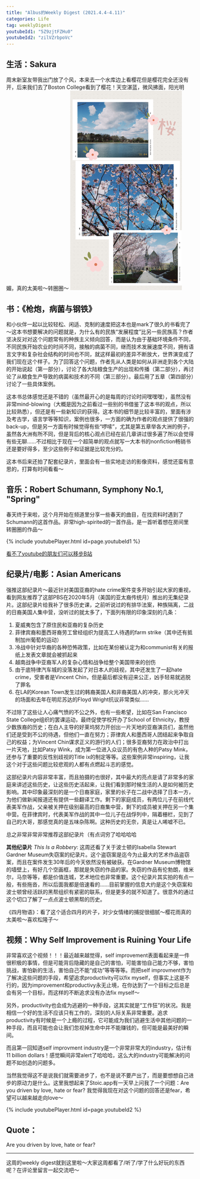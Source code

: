 ```yaml
---
title: "Albus的Weekly Digest (2021.4.4-4.11)"
categories: Life
tag: weeklyDigest
youtubeId1: "5Z9zjtFZHu0"
youtubeId2: "zilVZrbpoVc"
---
```



## 生活：Sakura
周末新室友带我出门放了个风，本来去一个水库边上看樱花但是樱花完全还没有开，后来我们去了Boston College看到了樱花！天空湛蓝，微风拂面，阳光明媚，真的太美啦～转圈圈～
<img src="img/weekly2021/sakura.jpg" alt="drawing" width="300"/>


## 书：《枪炮，病菌与钢铁》
和小伙伴一起以比较轻松、闲适、克制的速度把这本也是mark了很久的书看完了～这本书想要解决的问题就是，为什么有的民族“发展程度”比另一些民族高？作者坚决反对对这个问题常有的种族主义倾向回答，而是认为由于基础环境条件不同，不同民族开始农业的时间不同，接触的病菌不同，继而技术发展速度不同，拥有语言文字和复杂社会结构的时间也不同，就这样最初的差异不断放大，世界演变成了我们现在这个样子。为了回答这个问题，作者先从人类是如何从非洲走到各个大陆的开始说起（第一部分），讨论了各大陆粮食生产的出现和传播（第二部分），再讨论了从粮食生产导致的病菌和技术的不同（第三部分）。最后用了五章（第四部分）讨论了一些具体案例。

这本书总体感觉还是不错的（虽然最开心的是每周的讨论时间嘿嘿嘿），虽然没有非常mind-blowing（大概是因为之前看过一些别的书借鉴了这本书的观点，所以比较熟悉），但还是有一些新知识的获得。这本书的细节是比较丰富的，里面有涉及考古学，语言学等等知识，案例也很多，一方面的确为作者的观点提供了很强的back-up，但是另一方面有时候觉得有些“啰嗦”，尤其是第五章举各大洲的例子，虽然各大洲有所不同，但是背后的核心观点已经在前几章讲过很多遍了所以会觉得有些无聊……不过相比于现在一个超简单的观点就写一大本书的nonfiction畅销书还是要好得多，至少这些例子和证据是比较充分的。

这本书后来还拍了配套纪录片，里面会有一些实地走访的影像资料，感觉还蛮有意思的，打算有时间看看～

## 音乐：Robert Schumann, Symphony No.1, "Spring"
春天终于来啦，这个月开始在频道里分享一些春天的曲目，在找资料时遇到了Schumann的这首作品。非常high-spirited的一首作品，是一首听着想在房间里转圈圈的作品～

{% include youtubePlayer.html id=page.youtubeId1 %}

[看不了youtube的朋友们可以移步B站](https://www.bilibili.com/video/BV1Nh411o7su?from=search&seid=3184781658972529735)

## 纪录片/电影：Asian Americans
强推这部纪录片～最近针对美国亚裔的hate crime案件变多开始引起大家的重视，看到网友推荐了这部PBS在2020年5月（美国的亚太裔传统月）推出的无集纪录片。这部纪录片给我补了很多历史课，之前听说过的有排华法案，种族隔离，二战的日裔美国人集中营，没听过的就太多了，下面列有限的印象深刻的几条：

1. 夏威夷包含了原住民和亚裔的复杂历史
2. 菲律宾裔和墨西哥裔劳工曾经组织为提高工人待遇的farm strike（其中还有抵制加州葡萄的运动）
3. 冷战中针对华裔的各种恐怖政策，比如在某份被认定为和communist有关的报纸上发表文章就会被抓起来
4. 越南战争中亚裔军人的复杂心情和战争给整个美国带来的创伤
5. 由于底特律汽车城的没落发起了对日本人的歧视，其中还发生了一起hate crime，受害者是Vincent Chin，但是最后都没有迎来公正，凶手轻易就逃脱了罪名
6. 在LA的Korean Town发生过的韩裔美国人和非裔美国人的冲突，那火光冲天的场面和去年在明尼苏达的Floyd Wright抗议非常类似……

不过除了这些让人心痛气愤的不公之外，也有一些希望，比如在San Francisco State College组织的罢课运动，最终促使学校开办了School of Ethnicity，教授少数族裔的历史；在白人主导的好莱坞努力开创出一片天地的亚裔演员们，虽然他们还是受到不公的待遇，但他们一直在努力；菲律宾人和墨西哥人团结起来争取自己的权益；为Vincent Chin谋求正义的游行的人们；很多亚裔努力在政治中打出一片天地，比如Patsy Wink，成为第一位进入众议员的有色人种的Patsy Mink，还参与了重要的反性别歧视的Title ix的制定等等。这些案例非常inspiring，让我这个对于这些问题比较悲观的人都有点燃起斗志的感觉。

这部纪录片内容非常丰富，而且拍摄的也很好，其中最大的亮点是请了非常多的家庭来讲述这些历史，让这些历史活起来，让我们看到那时候生活的人是如何被历史影响。其中印象最深刻的是一个日裔家庭，家里的长子在二战中选择了日本一方，为他们做新闻报道还有提供一些翻译工作。剩下的家庭成员，有两位儿子在前线代表美军作战，父亲被关押在级别最高的日裔集中营，剩下的成员被关押在另一个集中营。在菲律宾时，代表美军作战的其中一位儿子在战俘列中，隔着栅栏，见到了自己的大哥，那感觉真的是五味杂陈啊。这种历史的无奈，真是让人唏嘘不已。

总之非常非常非常推荐这部纪录片（有点词穷了哈哈哈哈

**其他纪录片**
*This Is a Robbery*: 这周还看了关于波士顿的Isabella Stewart Gardner Museum失窃案的纪录片。这个盗窃案是迄今为止最大的艺术作品盗窃案，而且在案件发生30年后的今天依然没有被破获。在Gardner Museum博物馆的墙壁上，有好几个空画框，那就是失窃的作品的家。失窃的作品有伦勃朗，维米尔，马奈等等，都是价值连城，艺术地位也非常重要。这个纪录片其实拍的有点一般，有些拖沓，所以后面我都是倍速看的……目前掌握的信息大约是这个失窃案和波士顿曾经活跃的黑帮组织有紧密的联系，但是更多的就不知道了。很意外的通过这个切口了解了一点点波士顿黑帮的历史。

《四月物语》：看了这个适合四月的片子，对少女情绪的捕捉很细腻～樱花雨真的太美啦～喜欢松隆子～

## 视频：Why Self Improvement is Ruining Your Life
非常喜欢这个视频！！！最近越来越觉得，self improvement表面看起来是一件很积极的事情，但是可能背后隐藏的是自己的害怕，可能害怕自己能力不够，害怕挑战，害怕新的生活，害怕自己不能“成功”等等等等。而把self improvment作为了解决这些问题的手段，希望追求productivity可以fix myself，但事实上这是不行的，因为improvement和productivy永无止境，在你达到了一个目标之后总是会有另一个目标，而这样的不断追求没有办法fix myself～

另外，productivity也会成为逃避的一种手段，这其实就是“工作狂”的状况。我是相信一个好的生活不应该只有工作的，深刻的人际关系非常重要。追求productivity有时候是一个上瘾的过程，它可能成为我们逃避生活中其他问题的一种手段，而且可能也会让我们忽视掉生命中并不能赚钱的，但可能是最美好的瞬间。

而且第一回知道self improvment industry是一个非常非常大的industry，估计有11 billion dollars！感觉瞬间非常alert了哈哈哈，这么大的industry可能解决的问题不如创造的问题多。

当然我觉得这不是说我们就需要进步了，也不是说不要产出了，而是要想想自己进步的原动力是什么。这里我想起来了Stoic.app有一天早上问我了一个问题：Are you driven by love, hate or fear? 我觉得我现在对这个问题的回答还是fear，希望可以越来越走向love～

{% include youtubePlayer.html id=page.youtubeId2 %}


## Quote：
Are you driven by love, hate or fear?


---
这周的weekly digest就到这里啦～大家这周都看了/听了/学了什么好玩的东西呢？在评论里留言一起交流吧～
